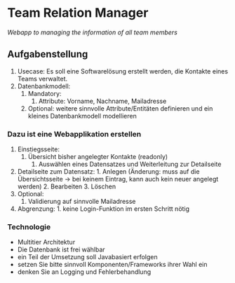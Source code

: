 # Team Relation Manager
_Webapp to managing the information of all team members_

## Aufgabenstellung
1. Usecase: Es soll eine Softwarelösung erstellt werden, die Kontakte eines Teams verwaltet.
2. Datenbankmodell:
	1. Mandatory:
		1. Attribute: Vorname, Nachname, Mailadresse
    2. Optional: weitere sinnvolle Attribute/Entitäten definieren und ein kleines Datenbankmodell modellieren

### Dazu ist eine Webapplikation erstellen
1. Einstiegsseite:
	1. Übersicht bisher angelegter Kontakte (readonly)
		1. Auswählen eines Datensatzes und Weiterleitung zur Detailseite
  2. Detailseite zum Datensatz:
    1. Anlegen (Änderung: muss auf die Übersichtsseite -> bei keinem Eintrag, kann auch kein neuer angelegt werden)
    2. Bearbeiten
    3. Löschen
  3. Optional:
		1. Validierung auf sinnvolle Mailadresse
  4. Abgrenzung:
    1. keine Login-Funktion im ersten Schritt nötig
### Technologie
* Multitier Architektur
* Die Datenbank ist frei wählbar
* ein Teil der Umsetzung soll Javabasiert erfolgen
* setzen Sie bitte sinnvoll Komponenten/Frameworks ihrer Wahl ein
* denken Sie an Logging und Fehlerbehandlung
